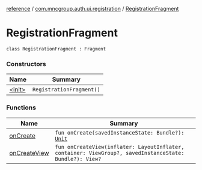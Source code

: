 [reference](../../index.md) / [com.mncgroup.auth.ui.registration](../index.md) / [RegistrationFragment](./index.md)

# RegistrationFragment

`class RegistrationFragment : Fragment`

### Constructors

| Name | Summary |
|---|---|
| [&lt;init&gt;](-init-.md) | `RegistrationFragment()` |

### Functions

| Name | Summary |
|---|---|
| [onCreate](on-create.md) | `fun onCreate(savedInstanceState: Bundle?): `[`Unit`](https://kotlinlang.org/api/latest/jvm/stdlib/kotlin/-unit/index.html) |
| [onCreateView](on-create-view.md) | `fun onCreateView(inflater: LayoutInflater, container: ViewGroup?, savedInstanceState: Bundle?): View?` |
